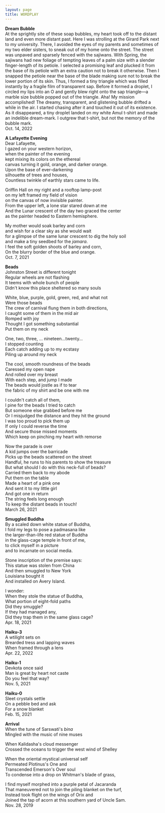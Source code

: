 ```yaml
---
layout: page
title: WORDPLAY
---
```


**Dream Bubble** <br>
At the sprightly site of these soap bubbles, my heart took off to the distant land and even more distant past. Here I was strolling at the Girard Park next to my university. There, I avoided the eyes of my parents and sometimes of my two elder sisters, to sneak out of my home onto the street. The street was unpaved and sparsely fenced with the sajiwans. With Spring, the sajiwans had new foliage of tempting leaves of a palm size with a slender finger-length of its petiole. I selected a promising leaf and plucked it from the base of its petiole with an extra caution not to break it otherwise. Then I snapped the petiole near the base of the blade making sure not to break the lower portion of its skin. Thus, I formed a tiny triangle which was filled instantly by a fragile film of transparent sap. Before it formed a droplet, I circled my lips into an O and gently blew right onto the sap triangle—a marble size bubble popped out of the triangle. Aha! My mission accomplished! The dreamy, transparent, and glistening bubble drifted a while in the air. I started chasing after it and touched it out of its existence. As it disappeared, a tiny droplet landed on my white Amul t-shirt and made an indelible dream-mark. I outgrew that t-shirt, but not the memory of the bubble mark. <br>
Oct. 14, 2022

**A Lafayette Evening** <br>
Dear Lafayette, <br>
I gazed on your western horizon, <br>
when the painter of the evening <br>
kept mixing its colors on the ethereal <br>
canvas turning it gold, orange, and darker orange. <br>
Upon the base of ever-darkening <br>
silhouette of trees and houses, <br>
Countless twinkle of earthly stars came to life.

Griffin Hall on my right and a rooftop lamp-post <br>
on my left framed my field of vision <br>
on the canvas of now invisible painter. <br>
From the upper left, a lone star stared down at me <br>
And the Lunar crescent of the day two graced the center <br>
as the painter headed to Eastern hemisphere. 

My mother would soak barley and corn <br>
and wish for a clear sky as she would wait <br>
for a glimpse of the same lunar crescent to dig the holy soil <br>
and make a tiny seedbed for the _jamara_. <br>
I feel the soft golden shoots of barley and corn, <br>
On the blurry border of the blue and orange. <br>
Oct. 7, 2021

**Beads** <br>
Johnston Street is different tonight <br>
Regular wheels are not flashing <br>
It teems with whole bunch of people <br>
Didn't know this place sheltered so many souls 

White, blue, purple, gold, green, red, and what not <br>
Were those beads  <br>
The crew of carnival flung them in both directions, <br>
I caught some of them in the mid air <br>
Romped with joy <br>
Thought I got something substantial <br>
Put them on my neck 

One, two, three, … nineteen…twenty… <br>
I stopped counting <br>
Each catch adding up to my ecstasy  <br>
Piling up around my neck

The cool, smooth roundness of the beads  <br>
Caressed my open nape <br>
And rolled over my breast <br>
With each step, and jump I made  <br>
The beads would jostle as if to tear  <br>
the fabric of my shirt and be one with me

I couldn't catch all of them, <br>
I pine for the beads I tried to catch <br>
But someone else grabbed before me <br>
Or I misjudged the distance and they hit the ground <br>
I was too proud to pick them up <br>
If only I could reverse the time <br>
And secure those missed moments <br>
Which keep on pinching my heart with remorse

Now the parade is over <br>
A kid jumps over the barricade  <br>
Picks up the beads scattered on the street <br>
Handful, he runs to his parents to show the treasure <br>
But what should I do with this neck-full of beads? <br>
Carried them back to my abode <br>
Put them on the table <br>
Made a heart of a pink one <br>
And sent it to my little girl <br>
And got one in return <br>
The string feels long enough  <br>
To keep the distant beads in touch! <br>
March 26, 2021

**Smuggled Buddha** <br>
By a scaled down white statue of Buddha, <br>
I fold  my legs to pose a padmasana like <br>
the larger-than-life red statue of Buddha <br>
in the glass-cage temple in front of me, <br>
to click myself in a picture <br>
and to incarnate on social media. 

Stone inscription of the premise says: <br>
This statue was stolen from China <br>
And then smuggled to New York <br>
Louisiana bought it <br>
And installed on Avery Island. 

I wonder:<br> 
When they stole the statue of Buddha,<br>
What portion of eight-fold paths<br>
Did they smuggle? <br>
If they had managed any, <br>
Did they trap them in the same glass cage? <br> 
Apr. 18, 2021

**Haiku-3** <br>
A wtilight sets on <br>
Brearded tress and lapping waves <br>
When framed through a lens <br>
Apr. 22, 2022

**Haiku-1** <br>
Devkota once said <br>
Man is great by heart not caste <br>
Do you feel that way? <br>
Nov. 5, 2021

**Haiku-0** <br>
Sleet crystals settle <br>
On a pebble bed and ask <br>
For a snow blanket <br>
Feb. 15, 2021

**Arrival** <br>
When the tune of Sarswati's _bina_ <br>
Mingled with the music of nine muses <br>

When Kalidasha's cloud messenger <br>
Crossed the oceans to trigger the west wind of Shelley 

When the oriental mystical universal self <br>
Permeated Plotinus's One and <br>
Transcended Emerson's Over soul <br>
To condense into a drop on Whitman's blade of grass,

I find myself morphed into a purple petal of Jacaranda <br>
That maneuvered not to join the piling blanket on the turf, <br>
Instead took flight on the wings of Orix and <br>
Joined the tap of acorn at this southern yard of Uncle Sam. <br>
Nov. 28, 2019


